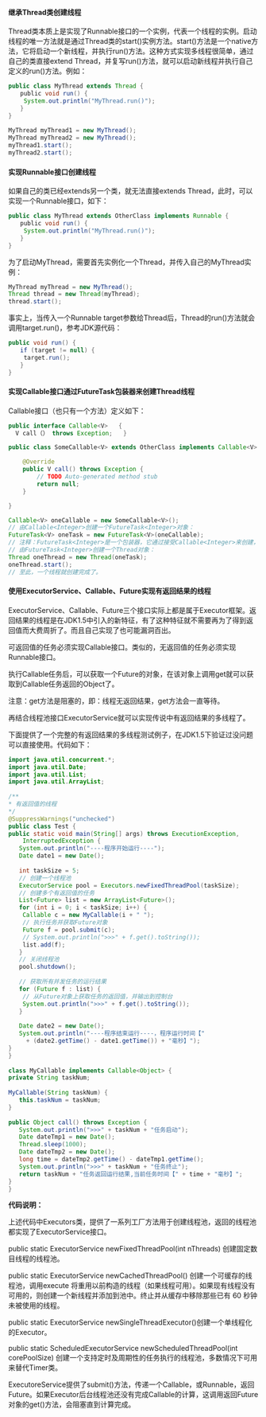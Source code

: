 #### 继承Thread类创建线程
Thread类本质上是实现了Runnable接口的一个实例，代表一个线程的实例。启动线程的唯一方法就是通过Thread类的start()实例方法。start()方法是一个native方法，它将启动一个新线程，并执行run()方法。这种方式实现多线程很简单，通过自己的类直接extend Thread，并复写run()方法，就可以启动新线程并执行自己定义的run()方法。例如：
```java
public class MyThread extends Thread {  
　　public void run() {  
　　 System.out.println("MyThread.run()");  
　　}  
}  
 
MyThread myThread1 = new MyThread();  
MyThread myThread2 = new MyThread();  
myThread1.start();  
myThread2.start();
```
#### 实现Runnable接口创建线程
如果自己的类已经extends另一个类，就无法直接extends Thread，此时，可以实现一个Runnable接口，如下：
```java
public class MyThread extends OtherClass implements Runnable {  
　　public void run() {  
　　 System.out.println("MyThread.run()");  
　　}  
}
```
为了启动MyThread，需要首先实例化一个Thread，并传入自己的MyThread实例：
```java
MyThread myThread = new MyThread();  
Thread thread = new Thread(myThread);  
thread.start();  
```
事实上，当传入一个Runnable target参数给Thread后，Thread的run()方法就会调用target.run()，参考JDK源代码：
```java
public void run() {  
　　if (target != null) {  
　　 target.run();  
　　}  
}  
```
#### 实现Callable接口通过FutureTask包装器来创建Thread线程
Callable接口（也只有一个方法）定义如下： 
```java
public interface Callable<V>   { 
  V call（） throws Exception;   } 
```
```java
public class SomeCallable<V> extends OtherClass implements Callable<V> {

    @Override
    public V call() throws Exception {
        // TODO Auto-generated method stub
        return null;
    }

}
```
```java
Callable<V> oneCallable = new SomeCallable<V>();   
// 由Callable<Integer>创建一个FutureTask<Integer>对象：   
FutureTask<V> oneTask = new FutureTask<V>(oneCallable);   
// 注释：FutureTask<Integer>是一个包装器，它通过接受Callable<Integer>来创建，它同时实现了Future和Runnable接口。 
// 由FutureTask<Integer>创建一个Thread对象：   
Thread oneThread = new Thread(oneTask);   
oneThread.start();   
// 至此，一个线程就创建完成了。
```
#### 使用ExecutorService、Callable、Future实现有返回结果的线程
ExecutorService、Callable、Future三个接口实际上都是属于Executor框架。返回结果的线程是在JDK1.5中引入的新特征，有了这种特征就不需要再为了得到返回值而大费周折了。而且自己实现了也可能漏洞百出。

可返回值的任务必须实现Callable接口。类似的，无返回值的任务必须实现Runnable接口。

执行Callable任务后，可以获取一个Future的对象，在该对象上调用get就可以获取到Callable任务返回的Object了。

注意：get方法是阻塞的，即：线程无返回结果，get方法会一直等待。

再结合线程池接口ExecutorService就可以实现传说中有返回结果的多线程了。

下面提供了一个完整的有返回结果的多线程测试例子，在JDK1.5下验证过没问题可以直接使用。代码如下：
```java
import java.util.concurrent.*;  
import java.util.Date;  
import java.util.List;  
import java.util.ArrayList;  
  
/** 
* 有返回值的线程 
*/  
@SuppressWarnings("unchecked")  
public class Test {  
public static void main(String[] args) throws ExecutionException,  
    InterruptedException {  
   System.out.println("----程序开始运行----");  
   Date date1 = new Date();  
  
   int taskSize = 5;  
   // 创建一个线程池  
   ExecutorService pool = Executors.newFixedThreadPool(taskSize);  
   // 创建多个有返回值的任务  
   List<Future> list = new ArrayList<Future>();  
   for (int i = 0; i < taskSize; i++) {  
    Callable c = new MyCallable(i + " ");  
    // 执行任务并获取Future对象  
    Future f = pool.submit(c);  
    // System.out.println(">>>" + f.get().toString());  
    list.add(f);  
   }  
   // 关闭线程池  
   pool.shutdown();  
  
   // 获取所有并发任务的运行结果  
   for (Future f : list) {  
    // 从Future对象上获取任务的返回值，并输出到控制台  
    System.out.println(">>>" + f.get().toString());  
   }  
  
   Date date2 = new Date();  
   System.out.println("----程序结束运行----，程序运行时间【"  
     + (date2.getTime() - date1.getTime()) + "毫秒】");  
}  
}  
  
class MyCallable implements Callable<Object> {  
private String taskNum;  
  
MyCallable(String taskNum) {  
   this.taskNum = taskNum;  
}  
  
public Object call() throws Exception {  
   System.out.println(">>>" + taskNum + "任务启动");  
   Date dateTmp1 = new Date();  
   Thread.sleep(1000);  
   Date dateTmp2 = new Date();  
   long time = dateTmp2.getTime() - dateTmp1.getTime();  
   System.out.println(">>>" + taskNum + "任务终止");  
   return taskNum + "任务返回运行结果,当前任务时间【" + time + "毫秒】";  
}  
}
```
**代码说明：**

上述代码中Executors类，提供了一系列工厂方法用于创建线程池，返回的线程池都实现了ExecutorService接口。

public static ExecutorService newFixedThreadPool(int nThreads) 创建固定数目线程的线程池。

public static ExecutorService newCachedThreadPool() 创建一个可缓存的线程池，调用execute 将重用以前构造的线程（如果线程可用）。如果现有线程没有可用的，则创建一个新线程并添加到池中。终止并从缓存中移除那些已有 60 秒钟未被使用的线程。

public static ExecutorService newSingleThreadExecutor()创建一个单线程化的Executor。

public static ScheduledExecutorService newScheduledThreadPool(int corePoolSize) 创建一个支持定时及周期性的任务执行的线程池，多数情况下可用来替代Timer类。

ExecutoreService提供了submit()方法，传递一个Callable，或Runnable，返回Future。如果Executor后台线程池还没有完成Callable的计算，这调用返回Future对象的get()方法，会阻塞直到计算完成。
